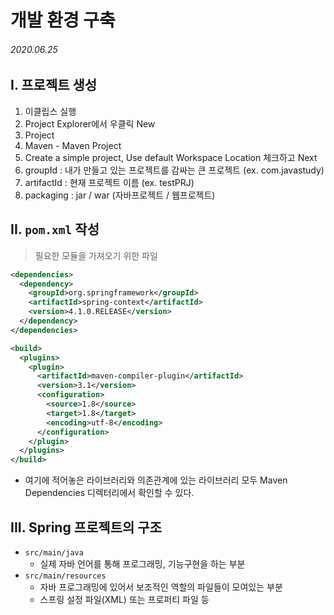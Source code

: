 # 개발 환경 구축

###### 2020.06.25

## I. 프로젝트 생성
1. 이클립스 실행
2. Project Explorer에서 우클릭 New
3. Project
4. Maven - Maven Project
5. Create a simple project, Use default Workspace Location 체크하고 Next
6. groupId : 내가 만들고 있는 프로젝트를 감싸는 큰 프로젝트 (ex. com.javastudy)
7. artifactId : 현재 프로젝트 이름 (ex. testPRJ)
8. packaging : jar / war (자바프로젝트 / 웹프로젝트)

## II. `pom.xml` 작성
> 필요한 모듈을 가져오기 위한 파일
```xml
<dependencies>
  <dependency>
    <groupId>org.springframework</groupId>
    <artifactId>spring-context</artifactId>
    <version>4.1.0.RELEASE</version>
  </dependency>
</dependencies>
```
```xml
<build>
  <plugins>
    <plugin>
      <artifactId>maven-compiler-plugin</artifactId>
      <version>3.1</version>
      <configuration>
        <source>1.8</source>
        <target>1.8</target>
        <encoding>utf-8</encoding>
      </configuration>
    </plugin>
  </plugins>
</build>
```
- 여기에 적어놓은 라이브러리와 의존관계에 있는 라이브러리 모두 Maven Dependencies 디렉터리에서 확인할 수 있다.

## III. Spring 프로젝트의 구조
- `src/main/java`
  - 실제 자바 언어를 통해 프로그래밍, 기능구현을 하는 부분
- `src/main/resources`
  - 자바 프로그래밍에 있어서 보조적인 역할의 파일들이 모여있는 부분
  - 스프링 설정 파일(XML) 또는 프로퍼티 파일 등